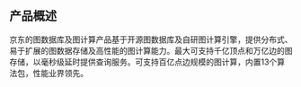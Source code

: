 ## 产品概述
京东的图数据库及图计算产品基于开源图数据库及自研图计算引擎，提供分布式、易于扩展的图数据存储及高性能的图计算能力。最大可支持千亿顶点和万亿边的图存储，以毫秒级延时提供查询服务。可支持百亿点边规模的图计算，内置13个算法包，性能业界领先。






